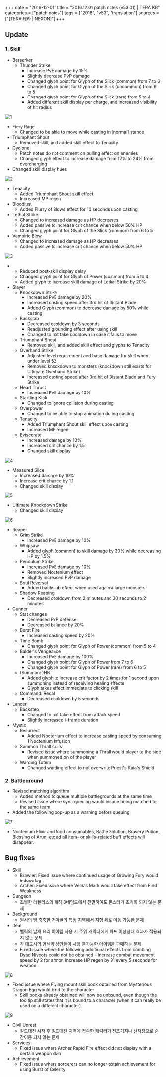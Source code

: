 +++
date = "2016-12-01"
title = "2016.12.01 patch notes (v53.01) | TERA KR"
categories = ["patch notes"]
tags = ["2016", "v53", "translation"]
sources = ["~~[TERA 테라 | NEXON]~~"]
+++

[1]: /images/patch/v53-01_1.png
[2]: /images/patch/v53-01_2.png
[3]: /images/patch/v53-01_3.png
[4]: /images/patch/v53-01_4.png
[5]: /images/patch/v53-01_5.png
[6]: /images/patch/v53-01_6.png
[7]: /images/patch/v53-01_7.png
[8]: /images/patch/v53-01_8.png
[9]: /images/patch/v53-01_9.png

## Update

### **1.** Skill
- Berserker
  - Thunder Strike
    - Increase PvE damage by 15%
    - Slightly decrease PvP damage
    - Changed glyph point for Glyph of the Slick (common) from 7 to 6
    - Changed glyph point for Glyph of the Slick (uncommon) from 6 to 5
    - Changed glyph point for Glyph of the Slick (rare) from 5 to 4
    - Added different skill display per charge, and increased visibility of hit radius

![1]

  - Fiery Rage
    - Changed to be able to move while casting in [normal] stance
  - Triumphant Shout
    - Removed skill, and added skill effect to Tenacity
  - Cyclone
    - Patch notes do not comment on pulling effect on enemies
    - Changed glyph effect to increase damage from 12% to 24% from overcharging
  - Changed skill display hues

![2]

  - Tenacity
    - Added Triumphant Shout skill effect
    - Increased MP regen
  - Bloodlust
    - Added Flurry of Blows effect for 10 seconds upon casting
  - Lethal Strike
    - Changed to increased damage as HP decreases
    - Added passive to increase crit chance when below 50% HP
    - Changed glyph point for Glyph of the Slick (common) from 6 to 5
  - Vampiric Blow
    - Changed to increased damage as HP decreases
    - Added passive to increase crit chance when below 50% HP

![3]

- 
    - Reduced post-skill display delay
    - Changed glyph point for Glyph of Power (common) from 5 to 4
    - Added glyph to increase skill damage of Lethal Strike by 20%
- Slayer
  - Knockdown Strike
    - Increased PvE damage by 20%
    - Increased casting speed after 3rd hit of Distant Blade
    - Added Glyph (common) to decrease damage by 50% while casting
  - Backstab
    - Decreased cooldown by 3 seconds
    - Readjusted grounding effect after using skill
    - Changed to not take cooldown in case it fails to move
  - Triumphant Shout
    - Removed skill, and added skill effect and glyphs to Tenacity
  - Overhand Strike
    - Adjusted level requirement and base damage for skill when under level 52
    - Removed knockdown to monsters (knockdown still exists for Ultimate Overhand Strike)
    - Increased casting speed after 3rd hit of Distant Blade and Fury Strike
  - Heart Thrust
    - Increased PvE damage by 10%
  - Startling Kick
    - Changed to ignore collision during casting
  - Overpower
    - Changed to be able to stop animation during casting
  - Tenacity
    - Added Triumphant Shout skill effect upon casting
    - Increased MP regen
  - Eviscerate
    - Increased damage by 10%
    - Increased crit chance by 1.5
    - Changed skill display

![4]

  - Measured Slice
    - Increased damage by 10%
    - Increase crit chance by 1.1
    - Changed skill display

![5]

  - Ultimate Knockdown Strike
    - Changed skill display

![6]

- Reaper
  - Grim Strike
    - Increased PvE damage by 10%
  - Whipsaw
    - Added glyph (common) to skill damage by 30% while decreasing HP by 1.5%
  - Pendulum Strike
    - Increased PvE damage by 10%
    - Removed Noctenium effect
    - Slightly increased PvP damage
  - Soul Reversal
    - Added backstab effect when used against large monsters
  - Shadow Reaping
    - Decreased cooldown from 2 minutes and 30 seconds to 2 minutes
- Gunner
  - Stat changes
    - Decreased PvP defense
    - Decreased balance by 20%
  - Burst Fire
    - Increased casting speed by 20%
  - Time Bomb
    - Changed glyph point for Glyph of Power (common) from 5 to 4
  - Balder's Vengeance
    - Increased PvE damage by 100%
    - Changed glyph point for Glyph of Power from 7 to 6
    - Changed glyph point for Glyph of Power (rare) from 6 to 5
  - (Summon: )HB
    - Added glyph to increase crit factor by 2 times for 1 second upon summoning instead of receiving healing effects
    - Glyph takes effect immediate to clicking skill
  - Command: Recall
    - Decreased cooldown by 5 seconds
- Lancer
  - Backstep
    - Changed to not take effect from attack speed
    - Slightly increased i-frame duration
- Mystic
  - Resurrect
    - Added Noctenium effect to increase casting speed by consuming 1 Noctenium Infusion
  - Summon Thrall skills
    - Revised issue where summoning a Thrall would player to the side when summoned on of the player
  - Warding Totem
    - Changed warding effect to not overwrite Priest's Kaia's Shield

### **2.** Battleground
- Revised matching algorithm
  - Added method to queue multiple battlegrounds at the same time
  - Revised issue where sync queuing would induce being matched to the same team
- Added the following pop-up as a warning before queuing

![7]

  - Noctenium Elixir and food consumables, Battle Solution, Bravery Potion, Blessing of Arun, etc ad all item- or skills-related buff effects will disappear.

## Bug fixes

- Skill
  - Brawler: Fixed issue where continued usage of Growing Fury would induce lag
  - Archer: Fixed issue where Velik's Mark would take effect from Find Weakness
- Dungeon
  - 초월한 라켈리스의 폐허 3네임드에서 전멸하여도 몬스터가 초기화 되지 않는 문제 
- Background
  - 원시의 땅 축축한 거미굴의 특정 지역에서 지형 뒤로 이동 가능한 문제 
- Item
  - 벨릭의 날개 요리 아이템 사용 시 주위 캐릭터에게 버프 이상상태 효과가 적용되지 않는 문제 
  - 각 대도시의 염색약 상인들이 사용 불가능한 아이템을 판매하는 문제 
  - Fixed issue where the following additional effects from combing Dyad Niveots could not be obtained - Increase combat movement speed by 2 for armor, increase HP regen by 91 every 5 seconds for weapon

![8]

  - Fixed issue where Flying mount skill book obtained from Mysterious Dragon Egg would bind to the character
    - Skill books already obtained will now be unbound, even though the tooltip still states that it is bound to a character (when it can really be used on a different character)

![9]

- Civil Unrest
  - 길드대전 시작 후 길드대전 지역에 접속한 캐릭터가 전초기지나 선착장으로 순간이동 되지 않는 문제 
- Services
  - Fixed issue where Archer Rapid Fire effect did not display with a certain weapon skin
- Achievement
  - Fixed issue where sorcerers can no longer obtain achievement for using Burst of Celerity
